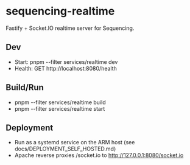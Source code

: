 # sequencing-realtime

Fastify + Socket.IO realtime server for Sequencing.

## Dev
- Start: pnpm --filter services/realtime dev
- Health: GET http://localhost:8080/health

## Build/Run
- pnpm --filter services/realtime build
- pnpm --filter services/realtime start

## Deployment
- Run as a systemd service on the ARM host (see docs/DEPLOYMENT_SELF_HOSTED.md)
- Apache reverse proxies /socket.io to http://127.0.0.1:8080/socket.io
